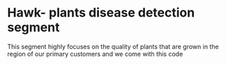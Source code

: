 # Hawk- plants disease detection  segment

This segment highly focuses on the quality of plants that are grown in the region of our primary customers and we come with this code 



